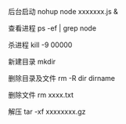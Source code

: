 后台启动 nohup node xxxxxxx.js &

查看进程  ps -ef | grep node

杀进程 kill -9 00000

新建目录 mkdir

删除目录及文件 rm -R dir dirname

删除文件 rm xxxx.txt

解压 tar -xf xxxxxxxx.gz